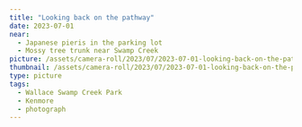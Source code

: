 ```yaml
---
title: "Looking back on the pathway"
date: 2023-07-01
near:
  - Japanese pieris in the parking lot
  - Mossy tree trunk near Swamp Creek
picture: /assets/camera-roll/2023/07/2023-07-01-looking-back-on-the-pathway/20230702_015011324_iOS.jpg
thumbnail: /assets/camera-roll/2023/07/2023-07-01-looking-back-on-the-pathway/20230702_015011324_iOS-thumbnail.jpg
type: picture
tags:
  - Wallace Swamp Creek Park
  - Kenmore
  - photograph
---
```

